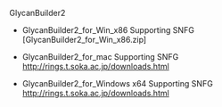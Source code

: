 GlycanBuilder2

* GlycanBuilder2_for_Win_x86 Supporting SNFG  [GlycanBuilder2_for_Win_x86.zip]

* GlycanBuilder2_for_mac Supporting SNFG http://rings.t.soka.ac.jp/downloads.html
* GlycanBuilder2_for_Windows x64 Supporting SNFG http://rings.t.soka.ac.jp/downloads.html

